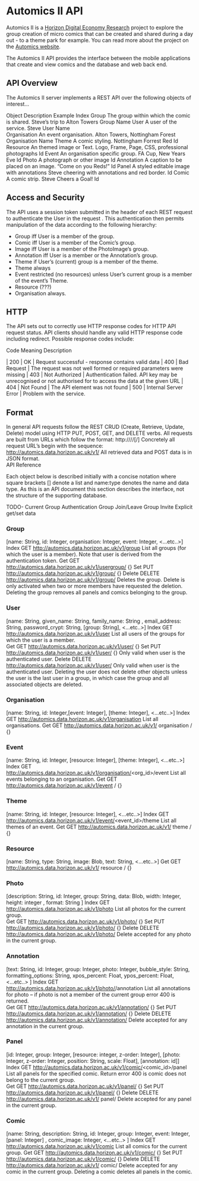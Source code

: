 # Automics II API

Automics II is a [Horizon Digital Economy Research](http://www.horizon.ac.uk) project to explore the group creation of micro comics that can be created and shared during a day out - to a theme park for example.  You can read more about the project on the [Automics website](http://automicsii.wp.horizon.ac.uk/).

The Automics II API provides the interface between the mobile applications that create and view comics and the database and web back end.

## API Overview
 
The Automics II server implements a REST API over the following objects of interest...

Object	Description	Example	Index
Group	The group within which the comic is shared.	Steve’s trip to Alton Towers 	Group Name
User	A user of the service.	Steve	User Name  
Organisation	An event organisation.	Alton Towers, Nottingham Forest	Organisation Name
Theme	A comic styling.	Nottingham Forrest Red	Id
Resource	An themed image or Text.	Logo, Frame, Page, CSS, professional photographs	Id
Event	An organisation specific group.	FA Cup, New Years Eve	Id
Photo	A photograph or other image		Id
Annotation	A caption to be placed on an image.	“Come on you Reds!”	Id
Panel	A styled editable image with annotations	Steve cheering with annotations and red border.	Id
Comic	A comic strip.	Steve Cheers a Goal!	Id

## Access and Security
The API uses a session token submitted in the header of each REST request to authenticate the User in the request .  This authentication then permits manipulation of the data according to the following hierarchy:
*	Group iff User is a member of the group.
*	Comic iff User is a member of the Comic’s group.
*	Image iff User is a member of the PhotoImage’s group. 
*	Annotation iff User is a member or the Annotation’s group.
*	Theme if User’s (current) group is a member of the theme. 
*	Theme always
*	Event restricted (no resources) unless User’s current group is a member of the event’s Theme.
*	Resource (???)
*	Organisation always.

## HTTP
The API sets out to correctly use HTTP response codes for HTTP API request status.  API clients should handle any valid HTTP response code including redirect.  Possible response codes include: 

Code	Meaning	Description

| 200 	| OK             	         | Request successful - response contains valid data 
| 400 	| Bad Request    	         | The request was not well formed or required parameters were missing 
| 403 	| Not Authorized 	         | Authentication failed.  API key may be unrecognised or not authorised for to access the data at the given URL 
| 404 	| Not Found      	         | The API element was not found 
| 500 	| Internal Server Error 	  | Problem with the service. 

## Format
In general API requests follow the REST CRUD (Create, Retrieve, Update, Delete) model using HTTP PUT, POST, GET, and DELETE verbs.
All requests are built from URLs which follow the format:
http://<hostname>/<api-major-version>/<object>[/<qualifiers>]
Concretely all request URL’s begin with the sequence:
http://automics.data.horizon.ac.uk/v1/
All retrieved data and POST data is in JSON format.  
API Reference

Each object below is described initially with a concise notation where square brackets [] denote a list and name:type denotes the name and data type.  As this is an API document this section describes the interface, not the structure of the supporting database.

TODO- 
Current Group 
Authentication
Group Join/Leave
Group Invite
Explicit get/set data

### Group
[name: String, id: Integer, organisation:  Integer, event: Integer, <...etc..>]
Index
GET  http://automics.data.horizon.ac.uk/v1/group
List all groups (for which the user is a member).  Note that user is derived from the authentication token.
Get
GET  http://automics.data.horizon.ac.uk/v1/usergroup/<name>
{<data>}
Set
PUT  http://automics.data.horizon.ac.uk/v1/group/<name>
{<data>}
Delete
DELETE  http://automics.data.horizon.ac.uk/v1/group/<name>
Deletes the group.  Delete is only activated when two or more members have requested the deletion.   Deleting the group removes all panels and comics belonging to the group. 

### User
[name: String, given_name: String, family_name: String , email_address: String, password_crypt: String, [group: String], <...etc..>]
Index
GET  http://automics.data.horizon.ac.uk/v1/user
List all users of the groups for which the user is a member.  
Get
GET  http://automics.data.horizon.ac.uk/v1/user/<name>
{<data>}
Set
PUT  http://automics.data.horizon.ac.uk/v1/user/<name>
{<data>}
Only valid when user is the authenticated user.
Delete
DELETE  http://automics.data.horizon.ac.uk/v1/user/<name>
Only valid when user is the authenticated user.  Deleting the user does not delete other objects unless the user is the last user in a group, in which case the group and all associated objects are deleted.

### Organisation
[name: String, id: Integer,[event: Integer], [theme: Integer], <...etc..>]
Index
GET  http://automics.data.horizon.ac.uk/v1/organisation
List all organisations.
Get
GET  http://automics.data.horizon.ac.uk/v1/ organisation /<name>
{<data>}
###  Event
[name: String, id: Integer, [resource: Integer],  [theme: Integer], <...etc..>]
Index
GET http://automics.data.horizon.ac.uk/v1/organisation/<org_id>/event
List all events belonging to an organisation.
Get
GET  http://automics.data.horizon.ac.uk/v1/event /<id>
{<data>}

### Theme
[name: String, id: Integer, [resource:  Integer], <...etc..>]
Index
GET http://automics.data.horizon.ac.uk/v1/event/<event_id>/theme
List all themes of an event.
Get
GET  http://automics.data.horizon.ac.uk/v1/ theme /<id>
{<data>}
### Resource
[name: String, type: String, image: Blob, text: String, <...etc..>]
Get
GET  http://automics.data.horizon.ac.uk/v1/ resource /<id>
{<data>}

### Photo
[description: String, id: Integer, group: String, data: Blob, width: Integer, height: integer , format: String ]
Index
GET http://automics.data.horizon.ac.uk/v1/photo
List all photos for the current group.  
Get
GET  http://automics.data.horizon.ac.uk/v1/photo/<id>
{<data>}
Set
PUT  http://automics.data.horizon.ac.uk/v1/photo/<id>
{<data>}
Delete
DELETE  http://automics.data.horizon.ac.uk/v1/photo/<id>
Delete accepted for any photo in the current group. 

### Annotation
[text: String, id: Integer, group: Integer,  photo: Integer, bubble_style: String, formatting_options: String, xpos_percent: Float, ypos_percent: Float, <...etc..> ]
Index
GET http://automics.data.horizon.ac.uk/v1/photo/<id>/annotation
List all annotations for photo – if photo is not a member of the current group error 400 is returned.   
Get
GET  http://automics.data.horizon.ac.uk/v1/annotation/<id>
{<data>}
Set
PUT  http://automics.data.horizon.ac.uk/v1/annotation/<id>
{<data>}
Delete
DELETE  http://automics.data.horizon.ac.uk/v1/annotation/<id>
Delete accepted for any annotation in the current group. 

### Panel
[id: Integer, group: Integer, [resource: integer, z-order: Integer], [photo: Integer, z-order: Integer, position: String, scale: Float], [annotation: id]]
Index
GET http://automics.data.horizon.ac.uk/v1/comic/<comic_id>/panel
List all panels for the specified comic.  Return error 400 is comic does not belong to the current group.  
Get
GET  http://automics.data.horizon.ac.uk/v1/panel/<id>
{<data>}
Set
PUT  http://automics.data.horizon.ac.uk/v1/panel/<id>
{<data>}
Delete
DELETE  http://automics.data.horizon.ac.uk/v1/ panel/<id>
Delete accepted for any panel in the current group. 

### Comic
[name: String, description: String, id: Integer, group: Integer, event: Integer, [panel: Integer] , comic_image: Integer, <...etc..> ]
Index
GET http://automics.data.horizon.ac.uk/v1/comic
List all comics for the current group.
Get
GET  http://automics.data.horizon.ac.uk/v1/comic/<id>
{<data>}
Set
PUT  http://automics.data.horizon.ac.uk/v1/comic/<id>
{<data>}
Delete
DELETE  http://automics.data.horizon.ac.uk/v1/ comic/<id>
Delete accepted for any comic in the current group.  Deleting a comic deletes all panels in the comic.



